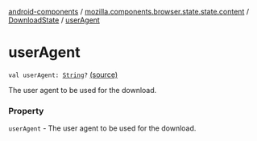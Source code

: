 [android-components](../../index.md) / [mozilla.components.browser.state.state.content](../index.md) / [DownloadState](index.md) / [userAgent](./user-agent.md)

# userAgent

`val userAgent: `[`String`](https://kotlinlang.org/api/latest/jvm/stdlib/kotlin/-string/index.html)`?` [(source)](https://github.com/mozilla-mobile/android-components/blob/master/components/browser/state/src/main/java/mozilla/components/browser/state/state/content/DownloadState.kt#L25)

The user agent to be used for the download.

### Property

`userAgent` - The user agent to be used for the download.
